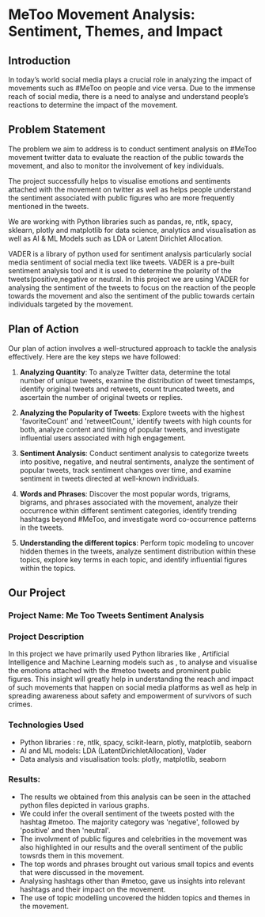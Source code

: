 # MeToo Movement Analysis: Sentiment, Themes, and Impact

## Introduction

In today’s world social media plays a crucial role in analyzing the impact of movements such as #MeToo on people and vice versa. Due to the immense reach of social media, there is a need to analyse and understand people’s reactions to determine the impact of the movement.

## Problem Statement

The problem we aim to address is to conduct sentiment analysis on #MeToo movement twitter data to evaluate the reaction of the public towards the movement, and also to monitor the involvement of key individuals.

The project successfully helps to visualise emotions and sentiments attached with the movement on twitter as well as helps people understand the sentiment associated with public figures who are more frequently mentioned in the tweets.

We are working with Python libraries such as pandas, re, ntlk, spacy, sklearn, plotly and matplotlib for data science, analytics and visualisation as well as AI & ML Models such as LDA or Latent Dirichlet Allocation.

VADER is a library of python used for sentiment analysis particularly social media sentiment of social media text like tweets. VADER is a pre-built sentiment analysis tool and it is used to determine the polarity of the tweets(positive,negative or neutral. In this project we are using VADER for analysing the sentiment of the tweets to focus on the reaction of the people towards the movement and also the sentiment of the public towards certain individuals targeted by the movement.

## Plan of Action

Our plan of action involves a well-structured approach to tackle the analysis effectively. Here are the key steps we have followed:

1. **Analyzing Quantity**: To analyze Twitter data, determine the total number of unique tweets, examine the distribution of tweet timestamps, identify original tweets and retweets, count truncated tweets, and ascertain the number of original tweets or replies.

2. **Analyzing the Popularity of Tweets**: Explore tweets with the highest 'favoriteCount' and 'retweetCount,' identify tweets with high counts for both, analyze content and timing of popular tweets, and investigate influential users associated with high engagement.

3. **Sentiment Analysis**: Conduct sentiment analysis to categorize tweets into positive, negative, and neutral sentiments, analyze the sentiment of popular tweets, track sentiment changes over time, and examine sentiment in tweets directed at well-known individuals.

4. **Words and Phrases**: Discover the most popular words, trigrams, bigrams, and phrases associated with the movement, analyze their occurrence within different sentiment categories, identify trending hashtags beyond #MeToo, and investigate word co-occurrence patterns in the tweets.

5. **Understanding the different topics**: Perform topic modeling to uncover hidden themes in the tweets, analyze sentiment distribution within these topics, explore key terms in each topic, and identify influential figures within the topics.

## Our Project

### Project Name: **Me Too Tweets Sentiment Analysis**

### Project Description
In this project we have primarily used Python libraries like , Artificial Intelligence and Machine Learning models such as , to analyse and visualise the emotions attached with the #metoo tweets and prominent public figures. This insight will greatly help in understanding the reach and impact of such movements that happen on social media platforms as well as help in spreading awareness about safety and empowerment of survivors of such crimes.

### Technologies Used

- Python libraries : re, ntlk, spacy, scikit-learn, plotly, matplotlib, seaborn 
- AI and ML models: LDA (LatentDirichletAllocation), Vader
- Data analysis and visualisation tools: plotly, matplotlib, seaborn

### Results: 
- The results we obtained from this analysis can be seen in the attached python files depicted in various graphs.
- We could infer the overall sentiment of the tweets posted with the hashtag #metoo. The majority category was 'negative', followed by 'positive' and then 'neutral'.
- The involvment of public figures and celebrities in the movement was also highlighted in our results and the overall sentiment of the public towsrds them in this movement.
- The top words and phrases brought out various small topics and events that were discussed in the movement.
- Analysing hashtags other than #metoo, gave us insights into relevant hashtags and their impact on the movement.
- The use of topic modelling uncovered the hidden topics and themes in the movement.
